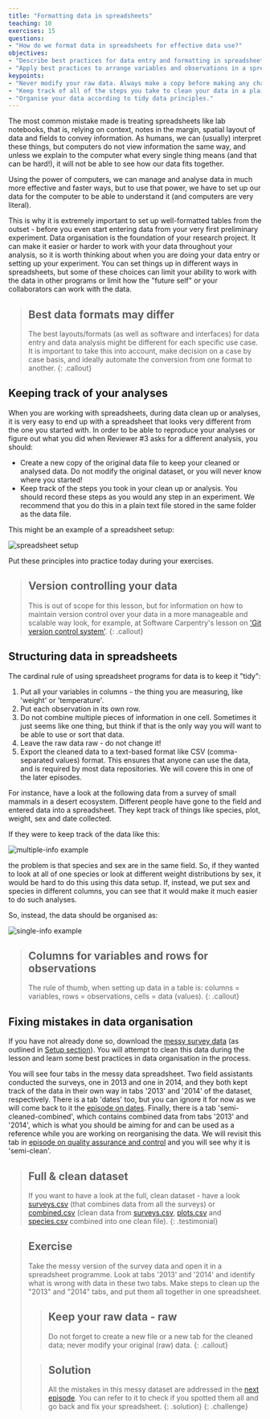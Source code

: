 ```yaml
---
title: "Formatting data in spreadsheets"
teaching: 10
exercises: 15
questions:
- "How do we format data in spreadsheets for effective data use?"
objectives:
- "Describe best practices for data entry and formatting in spreadsheets."
- "Apply best practices to arrange variables and observations in a spreadsheet."
keypoints:
- "Never modify your raw data. Always make a copy before making any changes."  
- "Keep track of all of the steps you take to clean your data in a plain text file."  
- "Organise your data according to tidy data principles."  
---
```


The most common mistake made is treating spreadsheets like lab notebooks, that is,
relying on context, notes in the margin,
spatial layout of data and fields to convey information. As humans, we
can (usually) interpret these things, but computers do not view information the same way, and
unless we explain to the computer what every single thing means (and
that can be hard!), it will not be able to see how our data fits
together.

Using the power of computers, we can manage and analyse data in much more 
effective and faster ways, but to use that power, we have to set up
our data for the computer to be able to understand it (and computers are very 
literal).

This is why it is extremely important to set up well-formatted
tables from the outset - before you even start entering data from
your very first preliminary experiment. Data organisation is the
foundation of your research project. It can make it easier or harder
to work with your data throughout your analysis, so it is worth
thinking about when you are doing your data entry or setting up your
experiment. You can set things up in different ways in spreadsheets,
but some of these choices can limit your ability to work with the data in other programs or
limit how the "future self" or your collaborators can work with the
data.

> ## Best data formats may differ
> The best layouts/formats (as well as software and
> interfaces) for data entry and data analysis might be
> different for each specific use case. It is important to take this into account, make decision 
> on a case by case basis, and ideally
> automate the conversion from one format to another.
{: .callout}

## Keeping track of your analyses

When you are working with spreadsheets, during data clean up or analyses, it is
very easy to end up with a spreadsheet that looks very different from the one
you started with. In order to be able to reproduce your analyses or figure out
what you did when Reviewer #3 asks for a different analysis, you should:

- Create a new copy of the original data file to keep your cleaned or analysed data. Do not modify
the original dataset, or you will never know where you started!
- Keep track of the steps you took in your clean up or analysis. You should record 
these steps as you would any step in an experiment. We recommend that you 
do this in a plain text file stored in the same folder as the data file. 

This might be an example of a spreadsheet setup:

![spreadsheet setup](../fig/spreadsheet-setup-updated.png)

Put these principles into practice today during your exercises.

> ## Version controlling your data
> This is out of scope for this lesson, but for information on how to maintain version control over your data in a more manageable and scalable way look, for example, at Software Carpentry's lesson on ['Git version control system'](http://swcarpentry.github.io/git-novice/).
{: .callout}

## Structuring data in spreadsheets

The cardinal rule of using spreadsheet programs for data is to keep it "tidy":

1. Put all your variables in columns - the thing you are measuring,
   like 'weight' or 'temperature'.
2. Put each observation in its own row.
3. Do not combine multiple pieces of information in one
   cell. Sometimes it just seems like one thing, but think if that is
   the only way you will want to be able to use or sort that data.
4. Leave the raw data raw - do not change it!
5. Export the cleaned data to a text-based format like CSV (comma-separated values) format. This
   ensures that anyone can use the data, and is required by
   most data repositories. We will covere this in one of the later episodes.

For instance, have a look at the following data from a survey of small mammals in a desert
ecosystem. Different people have gone to the field and entered data into a spreadsheet. 
They kept track of things like species, plot,
weight, sex and date collected.

If they were to keep track of the data like this:

![multiple-info example](../fig/multiple-info.png)

the problem is that species and sex are in the same field. So, if they wanted to 
look at all of one species or look at different weight distributions by sex, 
it would be hard to do this using this data setup. If, instead, we put sex and species 
in different columns, you can see that it would make it much easier to do such analyses. 

So, instead, the data should be organised as:

![single-info example](../fig/single-info.png)

> ## Columns for variables and rows for observations
> The rule of thumb, when setting up data in a table is: columns = variables, rows = observations, cells = data (values).
{: .callout}

## Fixing mistakes in data organisation

If you have not already done so, download the [messy survey data](/data/messy_survey_data.xls) 
(as outlined in [Setup section](/setup.html#data)). You will attempt to clean this data during the lesson and learn 
some best practices in data organisation in the process.

You will see four tabs in the messy data spreadsheet. Two field assistants conducted the surveys, one
in 2013 and one in 2014, and they both kept track of the data in their own way in tabs '2013' and 
'2014' of the dataset, respectively. There is a tab 'dates' too, but you can ignore it for now as we will come back to 
it the [episode on dates](/03-dates-as-data/index.html). Finally, there is a tab 'semi-cleaned-combined', which 
contains combined data from tabs '2013' and '2014', which is what you should be aiming for and can be used as a reference
while you are working on reorganising the data. We will revisit this tab in 
[episode on quality assurance and control](/04-quality-control/index.html) and you will see why it is 'semi-clean'. 

> ## Full & clean dataset
> If you want to have a look at the full, clean dataset - have a look 
>[surveys.csv](https://ndownloader.figshare.com/files/2292172) (that combines data from all the surveys) 
>or [combined.csv](https://ndownloader.figshare.com/files/10717186) (clean data from [surveys.csv](https://ndownloader.figshare.com/files/2292172), [plots.csv](https://ndownloader.figshare.com/files/3299474) and [species.csv](https://ndownloader.figshare.com/files/3299483) combined into one clean file).
{: .testimonial}  

> ## Exercise
> Take the messy version of the survey data and open it in a spreadsheet programme. Look at tabs '2013' and '2014' and 
> identify what is wrong with data in these two tabs. Make steps to clean up the "2013" and "2014" tabs, and 
> put them all together in one spreadsheet. 
>
> > ## Keep your raw data - raw 
> > Do not forget to create a new file or a new tab for the cleaned data; never
> > modify your original (raw) data.
> {: .callout}  
> 
> > ## Solution
> > All the mistakes in this messy dataset are addressed in the [next episode](../02-common-mistakes). 
> > You can refer to it to check if you spotted them all and go back and fix your spreadsheet.
> {: .solution}
{: .challenge}
